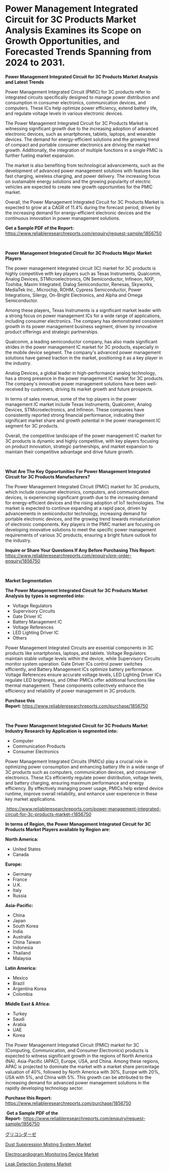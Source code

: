 <p><h1>Power Management Integrated Circuit for 3C Products Market Analysis Examines its Scope on Growth Opportunities, and Forecasted Trends Spanning from 2024 to 2031.</h1></p><p><strong>Power Management Integrated Circuit for 3C Products Market Analysis and Latest Trends</strong></p>
<p><p>Power Management Integrated Circuit (PMIC) for 3C products refer to integrated circuits specifically designed to manage power distribution and consumption in consumer electronics, communication devices, and computers. These ICs help optimize power efficiency, extend battery life, and regulate voltage levels in various electronic devices.</p><p>The Power Management Integrated Circuit for 3C Products Market is witnessing significant growth due to the increasing adoption of advanced electronic devices, such as smartphones, tablets, laptops, and wearable devices. The demand for energy-efficient solutions and the growing trend of compact and portable consumer electronics are driving the market growth. Additionally, the integration of multiple functions in a single PMIC is further fueling market expansion.</p><p>The market is also benefiting from technological advancements, such as the development of advanced power management solutions with features like fast charging, wireless charging, and power delivery. The increasing focus on sustainable energy solutions and the growing popularity of electric vehicles are expected to create new growth opportunities for the PMIC market.</p><p>Overall, the Power Management Integrated Circuit for 3C Products Market is expected to grow at a CAGR of 11.4% during the forecast period, driven by the increasing demand for energy-efficient electronic devices and the continuous innovation in power management solutions.</p></p>
<p><strong>Get a Sample PDF of the Report:&nbsp;</strong> <a href="https://www.reliableresearchreports.com/enquiry/request-sample/1856750">https://www.reliableresearchreports.com/enquiry/request-sample/1856750</a></p>
<p>&nbsp;</p>
<p><strong>Power Management Integrated Circuit for 3C Products Major Market Players</strong></p>
<p><p>The power management integrated circuit (IC) market for 3C products is highly competitive with key players such as Texas Instruments, Qualcomm, Analog Devices, STMicroelectronics, ON Semiconductor, Infineon, NXP, Toshiba, Maxim Integrated, Dialog Semiconductor, Renesas, Skyworks, MediaTek Inc., Microchip, ROHM, Cypress Semiconductor, Power Integrations, Silergy, On-Bright Electronics, and Alpha and Omega Semiconductor. </p><p>Among these players, Texas Instruments is a significant market leader with a strong focus on power management ICs for a wide range of applications, including consumer electronics. The company has demonstrated consistent growth in its power management business segment, driven by innovative product offerings and strategic partnerships.</p><p>Qualcomm, a leading semiconductor company, has also made significant strides in the power management IC market for 3C products, especially in the mobile device segment. The company's advanced power management solutions have gained traction in the market, positioning it as a key player in the industry.</p><p>Analog Devices, a global leader in high-performance analog technology, has a strong presence in the power management IC market for 3C products. The company's innovative power management solutions have been well-received by customers, driving its market growth and future prospects.</p><p>In terms of sales revenue, some of the top players in the power management IC market include Texas Instruments, Qualcomm, Analog Devices, STMicroelectronics, and Infineon. These companies have consistently reported strong financial performance, indicating their significant market share and growth potential in the power management IC segment for 3C products. </p><p>Overall, the competitive landscape of the power management IC market for 3C products is dynamic and highly competitive, with key players focusing on product innovation, strategic partnerships, and market expansion to maintain their competitive advantage and drive future growth.</p></p>
<p>&nbsp;</p>
<p><strong>What Are The Key Opportunities For Power Management Integrated Circuit for 3C Products Manufacturers?</strong></p>
<p><p>The Power Management Integrated Circuit (PMIC) market for 3C products, which include consumer electronics, computers, and communication devices, is experiencing significant growth due to the increasing demand for energy-efficient devices and the rising adoption of IoT technologies. The market is expected to continue expanding at a rapid pace, driven by advancements in semiconductor technology, increasing demand for portable electronic devices, and the growing trend towards miniaturization of electronic components. Key players in the PMIC market are focusing on developing innovative solutions to meet the specific power management requirements of various 3C products, ensuring a bright future outlook for the industry.</p></p>
<p><strong>Inquire or Share Your Questions If Any Before Purchasing This Report:</strong> <a href="https://www.reliableresearchreports.com/enquiry/pre-order-enquiry/1856750">https://www.reliableresearchreports.com/enquiry/pre-order-enquiry/1856750</a></p>
<p>&nbsp;</p>
<p><strong>Market Segmentation</strong></p>
<p><strong>The Power Management Integrated Circuit for 3C Products Market Analysis by types is segmented into:</strong></p>
<p><ul><li>Voltage Regulators</li><li>Supervisory Circuits</li><li>Gate Driver IC</li><li>Battery Management IC</li><li>Voltage References</li><li>LED Lighting Driver IC</li><li>Others</li></ul></p>
<p><p>Power Management Integrated Circuits are essential components in 3C products like smartphones, laptops, and tablets. Voltage Regulators maintain stable voltage levels within the device, while Supervisory Circuits monitor system operation. Gate Driver ICs control power switches efficiently, and Battery Management ICs optimize battery performance. Voltage References ensure accurate voltage levels, LED Lighting Driver ICs regulate LED brightness, and Other PMICs offer additional functions like thermal management. These components collectively enhance the efficiency and reliability of power management in 3C products.</p></p>
<p><strong>Purchase this Report:&nbsp;</strong><a href="https://www.reliableresearchreports.com/purchase/1856750">https://www.reliableresearchreports.com/purchase/1856750</a></p>
<p>&nbsp;</p>
<p><strong>The Power Management Integrated Circuit for 3C Products Market Industry Research by Application is segmented into:</strong></p>
<p><ul><li>Computer</li><li>Communication Products</li><li>Consumer Electronics</li></ul></p>
<p><p>Power Management Integrated Circuits (PMICs) play a crucial role in optimizing power consumption and enhancing battery life in a wide range of 3C products such as computers, communication devices, and consumer electronics. These ICs efficiently regulate power distribution, voltage levels, and battery charging, ensuring maximum performance and energy efficiency. By effectively managing power usage, PMICs help extend device runtime, improve overall reliability, and enhance user experience in these key market applications.</p></p>
<p><a href="https://www.reliableresearchreports.com/power-management-integrated-circuit-for-3c-products-market-r1856750">&nbsp;https://www.reliableresearchreports.com/power-management-integrated-circuit-for-3c-products-market-r1856750</a></p>
<p><strong>In terms of Region, the Power Management Integrated Circuit for 3C Products Market Players available by Region are:</strong></p>
<p>
    <p> <strong> North America: </strong>
        <ul>
            <li>United States</li>
            <li>Canada</li>
        </ul>
        </p> 
    <p> <strong> Europe: </strong>
        <ul>
            <li>Germany</li>
            <li>France</li>
            <li>U.K.</li>
            <li>Italy</li>
            <li>Russia</li>
        </ul>
        </p> 
    <p> <strong> Asia-Pacific: </strong>
        <ul>
            <li>China</li>
            <li>Japan</li>
            <li>South Korea</li>
            <li>India</li>
            <li>Australia</li>
            <li>China Taiwan</li>
            <li>Indonesia</li>
            <li>Thailand</li>
            <li>Malaysia</li>
        </ul>
        </p> 
    <p> <strong> Latin America: </strong>
        <ul>
            <li>Mexico</li>
            <li>Brazil</li>
            <li>Argentina Korea</li>
            <li>Colombia</li>
        </ul>
        </p> 
    <p> <strong> Middle East & Africa: </strong>
        <ul>
            <li>Turkey</li>
            <li>Saudi</li>
            <li>Arabia</li>
            <li>UAE</li>
            <li>Korea</li>
        </ul>
    </p>
    </p>
<p><p>The Power Management Integrated Circuit (PMIC) market for 3C (Computing, Communication, and Consumer Electronics) products is expected to witness significant growth in the regions of North America (NA), Asia-Pacific (APAC), Europe, USA, and China. Among these regions, APAC is projected to dominate the market with a market share percentage valuation of 40%, followed by North America with 30%, Europe with 20%, USA with 5%, and China with 5%. This growth can be attributed to the increasing demand for advanced power management solutions in the rapidly developing technology sector.</p></p>
<p><strong>Purchase this Report: </strong><a href="https://www.reliableresearchreports.com/purchase/1856750">https://www.reliableresearchreports.com/purchase/1856750</a></p>
<p>&nbsp;<strong>Get a Sample PDF of the Report:&nbsp;&nbsp;</strong><a href="https://www.reliableresearchreports.com/enquiry/request-sample/1856750">https://www.reliableresearchreports.com/enquiry/request-sample/1856750</a></p>
<p><strong></strong></p>
<p><p><a href="https://github.com/oqoeusbvpadwjs08/Market-Research-Report-List-2/blob/main/752098065322.md">グリコシダーゼ</a></p><p><a href="https://github.com/markusgodoy/Market-Research-Report-List-3/blob/main/dust-suppression-misting-system-market.md">Dust Suppression Misting System Market</a></p><p><a href="https://www.linkedin.com/pulse/electrocardiogram-monitoring-device-market-comprehensive-zo3ce">Electrocardiogram Monitoring Device Market</a></p><p><a href="https://www.linkedin.com/pulse/leak-detection-systems-market-size-reveals-best-marketing-il1xe">Leak Detection Systems Market</a></p></p>